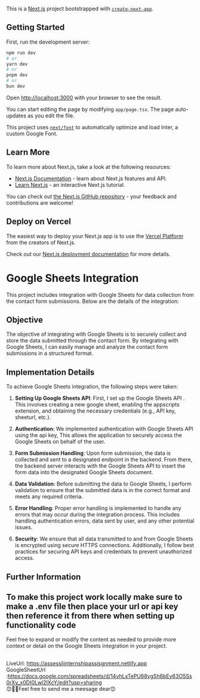 This is a [Next.js](https://nextjs.org/) project bootstrapped with [`create-next-app`](https://github.com/vercel/next.js/tree/canary/packages/create-next-app).

## Getting Started

First, run the development server:

```bash
npm run dev
# or
yarn dev
# or
pnpm dev
# or
bun dev
```

Open [http://localhost:3000](http://localhost:3000) with your browser to see the result.

You can start editing the page by modifying `app/page.tsx`. The page auto-updates as you edit the file.

This project uses [`next/font`](https://nextjs.org/docs/basic-features/font-optimization) to automatically optimize and load Inter, a custom Google Font.

## Learn More

To learn more about Next.js, take a look at the following resources:

- [Next.js Documentation](https://nextjs.org/docs) - learn about Next.js features and API.
- [Learn Next.js](https://nextjs.org/learn) - an interactive Next.js tutorial.

You can check out [the Next.js GitHub repository](https://github.com/vercel/next.js/) - your feedback and contributions are welcome!

## Deploy on Vercel

The easiest way to deploy your Next.js app is to use the [Vercel Platform](https://vercel.com/new?utm_medium=default-template&filter=next.js&utm_source=create-next-app&utm_campaign=create-next-app-readme) from the creators of Next.js.

Check out our [Next.js deployment documentation](https://nextjs.org/docs/deployment) for more details.

##
# Google Sheets Integration

This project includes integration with Google Sheets for data collection from the contact form submissions. Below are the details of the integration:

## Objective
The objective of integrating with Google Sheets is to securely collect and store the data submitted through the contact form. By integrating with Google Sheets, I can easily manage and analyze the contact form submissions in a structured format.

## Implementation Details
To achieve Google Sheets integration, the following steps were taken:

1. **Setting Up Google Sheets API**: First, I set up the Google Sheets API . This involves creating a new google sheet, enabling the appscripts extension, and obtaining the necessary credentials (e.g., API key, sheeturl, etc.).

2. **Authentication**: We implemented authentication with Google Sheets API using the api key, This allows the application to securely access the Google Sheets on behalf of the user.

3. **Form Submission Handling**: Upon form submission, the data is collected and sent to a designated endpoint in the backend. From there, the backend server interacts with the Google Sheets API to insert the form data into the designated Google Sheets document.

4. **Data Validation**: Before submitting the data to Google Sheets, I perform validation to ensure that the submitted data is in the correct format and meets any required criteria.

5. **Error Handling**: Proper error handling is implemented to handle any errors that may occur during the integration process. This includes handling authentication errors, data sent by user, and any other potential issues.

6. **Security**: We ensure that all data transmitted to and from Google Sheets is encrypted using secure HTTPS connections. Additionally, I follow best practices for securing API keys and credentials to prevent unauthorized access.

## Further Information
To make this project work locally make sure to make a .env file then place your url or api key then reference it from there when setting up functionality code
---
Feel free to expand or modify the content as needed to provide more context or detail on the Google Sheets integration in your project.
##
LiveUrl: https://assessliinternshipassisgnment.netlify.app <br/>
GoogleSheetUrl :https://docs.google.com/spreadsheets/d/14vhLxTePU68vgSh6bEy63O5Ss0rXy_x0DI0Lwl2IXcY/edit?usp=sharing <br/>
😊🧑‍💻Feel free to send me a meesage dear😊
